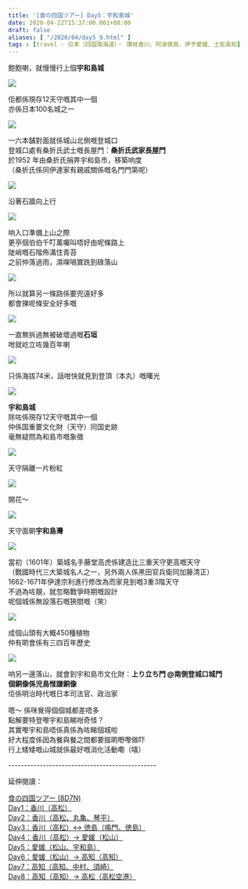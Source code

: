 ```yaml
---
title: '[食の四国ツアー] Day5：宇和島城'
date: 2020-04-22T15:37:00.001+08:00
draft: false
aliases: [ "/2020/04/day5_9.html" ]
tags : [travel - 日本（四国南海道）・ 讚岐香川、阿波徳島、伊予愛媛、土佐高知]
---
```


飽飽喇，就慢慢行上個**宇和島城**  

![](/images/shikoku5f.jpg)

佢都係現存12天守嘅其中一個  
亦係日本100名城之一  

![](https://z3mmig.ch.files.1drv.com/y4mB3PfcqdAyvot3t6XWbrRIhZ8wf5N79TELq53Esn_0e9tzZ-E64QyYLJtoxCeSx5LH0X-g-aume40B_HoBRQIBzLJemkkz9fSRYtxPl8cyV_I-yJAMqKZ3SZZCV9DlKHq3n1t_CnTK7mEmKRbouMxctKnt_HDalxfNOKNp1bWyGt-OpWWh-G-KVq7ITjvOymEMT1ck_-Cql_jvK_e7L8oMQ?width=660&height=372&cropmode=none)

一六本舗對面就係城山北側嘅登城口  
登城口處有桑折氏武士嘅長屋門：**桑折氏武家長屋門**  
於1952 年由桑折氏捐畀宇和島市，移築响度  
（桑折氏係同伊達家有親戚關係嘅名門門第呢）  

![](https://znmvig.ch.files.1drv.com/y4mkF1Nt4cghKqpsnatjaRQT3GG-xcfCgrBIO6Vk4OwB03syd8fRbFXaMahkdA9R3_dm_XvvQyfTjhw-qKCk_kYjUmVTDOS1q0lDk2curqOKpq1Jf3OkF7i9omiLcRokw2fHHtaBrGt5eE96RcuE9837KLyVnOcdFJpp4l3D4E31W0CqZh42TqMlKOexaPkNs9gpXXRAdq7YdIi9bFQ4lyGSQ?width=660&height=372&cropmode=none)

沿著石牆向上行  

![](https://znmuig.ch.files.1drv.com/y4mXsa3_LRDDDBHf-KT3c-_M4f2T6h1yrpgXNF5988GxJBGILL7hg_r3CrBKq-8oMTB_mVZLShXeZCBWQmopOVOQUevln309UJ71o_sVfHG9hv7liD4WDGswtjcXJ9b-z2r2qOKj1U516C-p5WD8LxoRfmFBWEe1e26da7fXTNXS1jSQaK976cOhf8I2kV2w6c13k0Ybxk13HaCv8TVR9muQA?width=660&height=372&cropmode=none)

响入口準備上山之際  
更亭個伯伯千叮萬囑叫唔好由呢條路上  
陡峭嘅石階佈滿住青苔  
之前仲落過雨，濕㗎喎實跣到碌落山  

![](https://znmtig.ch.files.1drv.com/y4meARMLCOOKJOPS_F1bmRrdO2ycUqwoYQJvB7Rd5h2oiNSFJdDZT3sG7veBWHOCJ4l6h5qC7_TLAnuUlYMT1ivBeeJkfnPvfQfiA_ZfaoU4d23cNVYK9TscaeOSEO9MSh34OIhNyIatmgn6V9RLKgzbyiIaci-vWUTQfe7-HWpHvfsgHkMLcjOqENzEuvMSplag15wsknMZoQGH9suR4Up2Q?width=660&height=372&cropmode=none)

所以就算另一條路係要兜遠好多  
都會揀呢條安全好多嘅  

![](https://znmsig.ch.files.1drv.com/y4m-JEuT0KfQ90ehWd8btJtf0ozWXGbH63UG9O2GSe5jpbtC0XaOyYN7Uf3h4nyKv9sConWYwIECt2jxXOfb6yWrWxTlpb0fzdV6fBqcQsGIIZAmEGu5Lu2fYTboG5krfjsPqlo0kUTI7UGx9BUiMivkcu5imVIuAJL5kyMbQEOPIZqhr9juHv-j2wdKet4RUxCmVKj0926vgooqo7JPVKK2A?width=660&height=372&cropmode=none)

一直無拆過無被破壞過嘅**石垣**  
咁就屹立咗幾百年喇  

![](https://znmqig.ch.files.1drv.com/y4m4XHzW0bPCm_aQjif-J2dltcandFa96DPh246-XDMhxSFZYblZ4-cOrxddhSZls0DCGzp8RwM6aLkIIhx-EGKLXAjUElpFR23ovp0hN-ZFhrdW-d_PXUIDjvx8r3CjRQ-PWucOOWRpMSvnjWaMfjEMEpFgYUI2fjQsrwEjCIImCKgCp2S0Att3XhiUyc-RzZpRBhfzb1c1v-W1lkYzu0UCQ?width=660&height=372&cropmode=none)

只係海拔74米，話咁快就見到登頂（本丸）嘅曙光  

![](https://z3mqig.ch.files.1drv.com/y4ml9MVbcTjbBMCfJ_NqEIBssPqLwuxm4QhNL8__zdm1NC0WOiJLpARl_QmQjkeFWXcHEnCFjjq3KvFoTvmYipNmXGx8ERzDcNItLGN1YrXOKkCBr-huSj_AylQCzq7Mb95JH-h0FKSIKFfvqA_UMD_8T9Od9H_0Q9rKfkKmJiLSc1pmQ2VkvC_UjHbroKQIz7exmF7UbN6eoNdd7f72G-YQQ?width=660&height=372&cropmode=none)

**宇和島城**  
除咗係現存12天守嘅其中一個  
仲係国重要文化財（天守）同国史跡  
毫無疑問為和島市嘅象徵  

![](https://znmrig.ch.files.1drv.com/y4mQDsCWLvOcewqBxQO9DDuIlj1lkjXAsfhFgmg9kIfl9ETxdKxGKyW-4Rmca5BdrIPHe8IFlbgsmrrZVij5DDeUb0kW1LkBWBlgEwZknoG6EwyZnhwL6Ou8MulBNmdNtBJ60rR5AYCO_BoOJgpHfX2q2pFqZ6lXACvnIBbtJ_dixlxDqZ75gpXQkgOVCz6fEP9b7K7tea3XCwYE4LxL0-8hQ?width=660&height=372&cropmode=none)

天守隔離一片粉紅  

![](https://znmmig.ch.files.1drv.com/y4maXgpBoA4bbULTQxGIjyoWCUg_WUnVMJtuxkUbSx9OCtKgqjEWkbUgRhYtBMzUbJCdIFY0fthTpvdTCtmNAWIA59qlPkeuItwAmrAhHolFWnmWrV10ZMIfdy-Um94j-qnQ4JhPYrL8R_UsJOutI3MguUafSllhvnwhBcjYN8uYPuT58SmlOZzeNDF-Wt5ejpeAKK-h75xKsA-KNTWlqqvlg?width=660&height=372&cropmode=none)

開花～  

![](https://znmpig.ch.files.1drv.com/y4mU_jO5VvNkBlao5nAFKmG2oCcippzF0w8EzL5wer3wExt1HjZT62Aoc2-s3TsY5o_xGLRAh0izFRA7oyhNqjORZlkRsLnCih2ivMuTFj9EqNiZgMskRXh4mvY9p1i9umqFCqfFVntgb_5Fe3gwH9Z44JtFu2cz384XwynTKI2Wj9h455LUvXr77-8NfgriJN0H-uwA6ujv-UCh0Dp4Ez92w?width=660&height=372&cropmode=none)

天守面朝**宇和島灣**  

![](https://zxmtig.ch.files.1drv.com/y4maruw14kQ8iaY7rAsjFsxnsqtGsGmqo0_g0-FBb4YWm3f-dJp8mdOoHsWTxkTQ5_fRx-bRid7AeQj11kRm8jTLwqpXn_Km4rpDSQGGwajvKYufP5MxsLQ3UwSMYN5nXjZRtCprnXLoOmkRcFOcQ_-keqNT_8CjWO6n_awe7p8ebuRo6RxRYlYRkJU_H17iZ1S4dr7OpQXultBNDylGnbZHA?width=660&height=372&cropmode=none)

當初（1601年）築城名手藤堂高虎係建造比三重天守更高嘅天守  
（戰國時代三大築城名人之一，另外兩人係黑田官兵衛同加藤清正）  
1662-1671年伊達宗利進行修改為而家見到嘅3重3階天守  
不過為咗靚，就忽略戰爭時期嘅設計  
呢個城係無設落石嘅狹間嘅（笑）  

![](https://zxmmig.ch.files.1drv.com/y4mTTOjEVKZYaHf7MeOGOJcxX9LS9FtSH6gQ3G1d2z5SnT1J_YKEqezLP_RIEZTyxqvsZ4ZqPxvymUVxRNgFYCSVTVNS9vlAdbXfUqOIVJjUlVhR2GOKspNC9_0By-pbep2BF1fWGJPbxlC0vSZ1-Cl_uTKO311kZn3DGNKcKqTE5Xzgv7YSLdmpwiPit5MWaOLbHfN7IepWYWM6JSb_14Z6w?width=660&height=372&cropmode=none)

成個山頭有大概450種植物  
仲有啲會係有三四百年歷史  

![](https://xnpq5w.ch.files.1drv.com/y4m-9zYAltMUIPy9ry-i5ryfz8yZusNbUUsBl7AwUGdSdEAoRYCwPljjg6QiVymnc7DLHDTeHGL4xzK8EDGPLDTCDpve-SwYl71YJuICdOU6SPvbxoSFDJdTbhOrOIf-xDVql3OkvH2YHVXDZzDNr978WJkDBCscWC1DDqOJUTC7E5mxgy1u4MtDmbOw9kXrPjSmdsjjH8hyLfxUNVgAyMO3Q?width=660&height=372&cropmode=none)

响另一邊落山，就會到宇和島市文化財：**上り立ち門 **@南側登城口城門  
個銅像係**児島惟謙銅像**  
佢係明治時代嘅日本司法官、政治家  
  
嗯～ 係咪覺得個個城都差唔多  
點解要特登嚟宇和島睇咁奇怪？  
其實嚟宇和島唔係真係為咗睇個城啦  
好大程度係因為餐與餐之間都要搵啲嘢嚟做吓  
行上矮矮嘅山城就係最好嘅消化活動嘞（嘻）  
  
\-----------------------------------------------  
  

延伸閱讀：

[食の四国ツアー (8D7N)](https://www.hidie.net/2020/05/8d7n.html)  
[Day1：香川（高松）](https://www.hidie.net/2017/08/day1.html)  
[Day2：香川（高松、丸亀、琴平）](https://www.hidie.net/2017/08/day2.html)  
[Day3：香川（高松）↔ 徳島（鳴門、徳島）](https://www.hidie.net/2017/08/day3.html)  
[Day4：香川（高松）→ 愛媛（松山）](https://www.hidie.net/2017/08/day4.html)  
[Day5：愛媛（松山、宇和島）](https://www.hidie.net/2017/08/day5.html)  
[Day6：愛媛（松山）→ 高知（高知）](https://www.hidie.net/2017/08/day6.html)  
[Day7：高知（高知、中村、須崎）](https://www.hidie.net/2017/08/day7.html)  
[Day8：高知（高知）→ 高松（高松空港）](https://www.hidie.net/2017/08/day8.html)